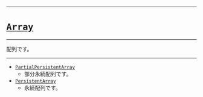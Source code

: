 _____

# [`Array`](https://github.com/titanium-22/Library_py/blob/main/DataStructures/Array)

_____

配列です。

_____

- [`PartialPersistentArray`](./PartialPersistentArray.md)
  - 部分永続配列です。
- [`PersistentArray`](./PersistentArray.md)
  - 永続配列です。

